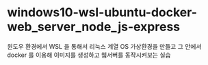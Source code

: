 # windows10-wsl-ubuntu-docker-web_server_node_js-express
윈도우 환경에서 WSL 을 통해서 리눅스 계열 OS 가상환경을 만들고 그 안에서 docker 를 이용해 이미지를 생성하고 웹서버를 동작시켜보는 실습
